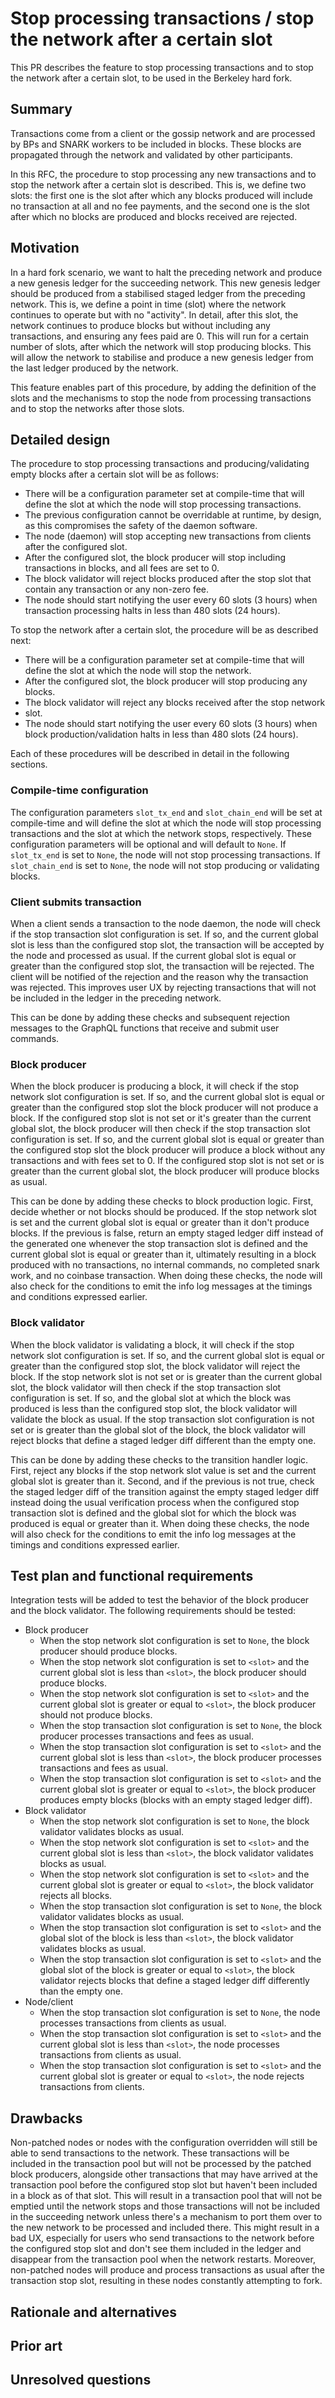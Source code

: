 # Stop processing transactions / stop the network after a certain slot

This PR describes the feature to stop processing transactions and to stop the
network after a certain slot, to be used in the Berkeley hard fork.

## Summary

Transactions come from a client or the gossip network and are processed by BPs
and SNARK workers to be included in blocks. These blocks are propagated through
the network and validated by other participants.

In this RFC, the procedure to stop processing any new transactions and to
stop the network after a certain slot is described. This is, we define two
slots: the first one is the slot after which any blocks produced will include no
transaction at all and no fee payments, and the second one is the slot after
which no blocks are produced and blocks received are rejected.

## Motivation

In a hard fork scenario, we want to halt the preceding network and produce a new
genesis ledger for the succeeding network. This new genesis ledger should be
produced from a stabilised staged ledger from the preceding network. This is, we
define a point in time (slot) where the network continues to operate but with no
"activity". In detail, after this slot, the network continues to produce blocks
but without including any transactions, and ensuring any fees paid are 0. This
will run for a certain number of slots, after which the network will stop
producing blocks. This will allow the network to stabilise and produce a new
genesis ledger from the last ledger produced by the network.

This feature enables part of this procedure, by adding the definition of the
slots and the mechanisms to stop the node from processing transactions and to
stop the networks after those slots.

## Detailed design

The procedure to stop processing transactions and producing/validating empty
blocks after a certain slot will be as follows:

* There will be a configuration parameter set at compile-time that will define
  the slot at which the node will stop processing transactions.
* The previous configuration cannot be overridable at runtime, by design, as
  this compromises the safety of the daemon software.
* The node (daemon) will stop accepting new transactions from clients after
  the configured slot.
* After the configured slot, the block producer will stop including transactions
  in blocks, and all fees are set to 0.
* The block validator will reject blocks produced after the stop slot that
  contain any transaction or any non-zero fee.
* The node should start notifying the user every 60 slots (3 hours) when transaction
  processing halts in less than 480 slots (24 hours).

To stop the network after a certain slot, the procedure will be as described
next:

* There will be a configuration parameter set at compile-time that will define
  the slot at which the node will stop the network.
* After the configured slot, the block producer will stop producing any blocks.
* The block validator will reject any blocks received after the stop network
* slot.
* The node should start notifying the user every 60 slots (3 hours) when block
  production/validation halts in less than 480 slots (24 hours).

Each of these procedures will be described in detail in the following sections.

### Compile-time configuration

The configuration parameters `slot_tx_end` and `slot_chain_end` will be set at
compile-time and will define the slot at which the node will stop processing
transactions and the slot at which the network stops, respectively. These
configuration parameters will be optional and will default to `None`. If
`slot_tx_end` is set to `None`, the node will not stop processing transactions.
If `slot_chain_end` is set to `None`, the node will not stop producing or
validating blocks.

### Client submits transaction

When a client sends a transaction to the node daemon, the node will check if
the stop transaction slot configuration is set. If so, and the current global
slot is less than the configured stop slot, the transaction will be accepted by
the node and processed as usual. If the current global slot is equal or greater
than the configured stop slot, the transaction will be rejected. The client will
be notified of the rejection and the reason why the transaction was rejected.
This improves user UX by rejecting transactions that will not be included in the
ledger in the preceding network.

This can be done by adding these checks and subsequent rejection messages to the
GraphQL functions that receive and submit user commands.

### Block producer

When the block producer is producing a block, it will check if the stop network
slot configuration is set. If so, and the current global slot is equal or
greater than the configured stop slot the block producer will not produce a
block. If the configured stop slot is not set or it's greater than the current
global slot, the block producer will then check if the stop transaction slot
configuration is set. If so, and the current global slot is equal or greater
than the configured stop slot the block producer will produce a block without
any transactions and with fees set to 0. If the configured stop slot is not set
or is greater than the current global slot, the block producer will produce
blocks as usual.

This can be done by adding these checks to block production logic. First,
decide whether or not blocks should be produced. If the stop network slot is set
and the current global slot is equal or greater than it don't produce blocks. If
the previous is false, return an empty staged ledger diff instead of the
generated one whenever the stop transaction slot is defined and the current
global slot is equal or greater than it, ultimately resulting in a block
produced with no transactions, no internal commands, no completed snark work,
and no coinbase transaction. When doing these checks, the node will also check
for the conditions to emit the info log messages at the timings and conditions
expressed earlier.

### Block validator

When the block validator is validating a block, it will check if the stop
network slot configuration is set. If so, and the current global slot is equal
or greater than the configured stop slot, the block validator will reject the
block. If the stop network slot is not set or is greater than the current global
slot, the block validator will then check if the stop transaction slot
configuration is set. If so, and the global slot at which the block was produced
is less than the configured stop slot, the block validator will validate the
block as usual. If the stop transaction slot configuration is not set or is
greater than the global slot of the block, the block validator will reject
blocks that define a staged ledger diff different than the empty one.

This can be done by adding these checks to the transition handler logic. First, reject any blocks if the stop network slot value is set and the current global
slot is greater than it. Second, and if the previous is not true, check the
staged ledger diff of the transition against the empty staged ledger diff
instead doing the usual verification process when the configured stop transaction
slot is defined and the global slot for which the block was produced is equal or greater than it. When doing these checks, the node will also check for the
conditions to emit the info log messages at the timings and conditions expressed
earlier.

## Test plan and functional requirements

Integration tests will be added to test the behavior of the block producer and the
block validator. The following requirements should be tested:

* Block producer
  * When the stop network slot configuration is set to `None`, the block
    producer should produce blocks.
  * When the stop network slot configuration is set to `<slot>` and the current
    global slot is less than `<slot>`, the block producer should produce blocks.
  * When the stop network slot configuration is set to `<slot>` and the current
    global slot is greater or equal to `<slot>`, the block producer should not
    produce blocks.
  * When the stop transaction slot configuration is set to `None`, the block
    producer processes transactions and fees as usual.
  * When the stop transaction slot configuration is set to `<slot>` and the
    current global slot is less than `<slot>`, the block producer processes
    transactions and fees as usual.
  * When the stop transaction slot configuration is set to `<slot>` and the
    current global slot is greater or equal to `<slot>`, the block producer
    produces empty blocks (blocks with an empty staged ledger diff).
* Block validator
  * When the stop network slot configuration is set to `None`, the block
    validator validates blocks as usual.
  * When the stop network slot configuration is set to `<slot>` and the current
    global slot is less than `<slot>`, the block validator validates blocks as
    usual.
  * When the stop network slot configuration is set to `<slot>` and the current
    global slot is greater or equal to `<slot>`, the block validator rejects all
    blocks.
  * When the stop transaction slot configuration is set to `None`, the block
    validator validates blocks as usual.
  * When the stop transaction slot configuration is set to `<slot>` and the
    global slot of the block is less than `<slot>`, the block validator
    validates blocks as usual.
  * When the stop transaction slot configuration is set to `<slot>` and the
    global slot of the block is greater or equal to `<slot>`, the block
    validator rejects blocks that define a staged ledger diff differently than
    the empty one.
* Node/client
  * When the stop transaction slot configuration is set to `None`, the node
    processes transactions from clients as usual.
  * When the stop transaction slot configuration is set to `<slot>` and the
    current global slot is less than `<slot>`, the node processes transactions
    from clients as usual.
  * When the stop transaction slot configuration is set to `<slot>` and the
    current global slot is greater or equal to `<slot>`, the node rejects transactions from clients.

## Drawbacks

Non-patched nodes or nodes with the configuration overridden will still be able
to send transactions to the network. These transactions will be included in the
transaction pool but will not be processed by the patched block producers,
alongside other transactions that may have arrived at the transaction pool
before the configured stop slot but haven't been included in a block as of that
slot. This will result in a transaction pool that will not be emptied until the
network stops and those transactions will not be included in the succeeding
network unless there's a mechanism to port them over to the new network to be
processed and included there. This might result in a bad UX, especially for users
who send transactions to the network before the configured stop slot and don't
see them included in the ledger and disappear from the transaction pool when the
network restarts.
Moreover, non-patched nodes will produce and process transactions as usual after
the transaction stop slot, resulting in these nodes constantly attempting to fork.

## Rationale and alternatives

## Prior art

## Unresolved questions
